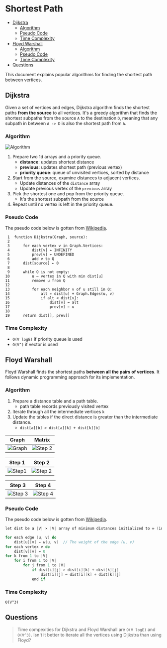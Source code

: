 # Shortest Path
- [Dijkstra](#dijkstra)
    - [Algorithm](#algorithm)
    - [Pseudo Code](#pseudo-code)
    - [Time Complexity](#time-complexity)
- [Floyd Warshall](#floyd-warshall)
    - [Algorithm](#algorithm-1)
    - [Pseudo Code](#pseudo-code-1)
    - [Time Complexity](#time-complexity-1)
- [Questions](#questions)


This document explains popular algorithms for finding the shortest path between vertices. 

## Dijkstra
 Given a set of vertices and edges, Dijkstra algorithm finds the shortest paths **from the source** to all vertices. It's a greedy algorithm that finds the shortest subpaths from the source `A` to the destination `D`, meaning that any subpath in between `A -> D` is also the shortest path from `A`.  

### Algorithm
![Algorithm](https://i.imgur.com/73tLrVZ.gif)  
1. Prepare two 1d arrays and a priority queue.
   - **distance**: updates shortest distance
   - **previous**: updates shortest path (previous vertex)
   - **priority queue**: queue of unvisited vertices, sorted by distance
2. Start from the source, examine distances to adjacent vertices.
   - Update distances of the `distance` array
   - Update previous vertex of the `previous` array
3. Pick the shortest one and pop from the priority queue.
   - It's the shortest subpath from the source
4. Repeat until no vertex is left in the priority queue.

### Pseudo Code
The pseudo code below is gotten from [Wikipedia](https://en.wikipedia.org/wiki/Dijkstra%27s_algorithm).  
```
 1  function Dijkstra(Graph, source):
 2      
 3      for each vertex v in Graph.Vertices:
 4          dist[v] ← INFINITY
 5          prev[v] ← UNDEFINED
 6          add v to Q
 7      dist[source] ← 0
 8      
 9      while Q is not empty:
10          u ← vertex in Q with min dist[u]
11          remove u from Q
12          
13          for each neighbor v of u still in Q:
14              alt ← dist[u] + Graph.Edges(u, v)
15              if alt < dist[v]:
16                  dist[v] ← alt
17                  prev[v] ← u
18
19      return dist[], prev[]
```

### Time Complexity
- `O(V logE)` if priority queue is used
- `O(V^)` if vector is used


## Floyd Warshall
Floyd Warshall finds the shortest paths **between all the pairs of vertices**. It follows dynamic programming approach for its implementation. 

### Algorithm
1. Prepare a distance table and a path table.
   - path table records previously visited vertex
2. Iterate through all the intermediate vertices `k`
3. Update the tables if the direct distance is greater than the intermediate distance.
   - `dist[a][b] > dist[a][k] + dist[k][b]`

| Graph | Matrix |
|:------:|:------:|
|![Graph](https://cdn.programiz.com/sites/tutorial2program/files/fw-Graph.png) | ![Step 2](https://cdn.programiz.com/sites/tutorial2program/files/fw-Matrix-1.png) |

| Step 1 | Step 2 |
|:------:|:------:|
| ![Step1](https://cdn.programiz.com/sites/tutorial2program/files/fw-Matrix-2.png) | ![Step 2](https://cdn.programiz.com/sites/tutorial2program/files/fw-Matrix-3.png) |

| Step 3 | Step 4 |
|:------:|:------:|
| ![Step 3](https://cdn.programiz.com/sites/tutorial2program/files/fw-Matrix-4.png) | ![Step 4](https://cdn.programiz.com/sites/tutorial2program/files/fw-Matrix-5.png) |

### Pseudo Code
The pseudo code below is gotten from [Wikipedia](https://en.wikipedia.org/wiki/Floyd%E2%80%93Warshall_algorithm#Pseudocode).  
```cpp
let dist be a |V| × |V| array of minimum distances initialized to ∞ (infinity)

for each edge (u, v) do
    dist[u][v] ← w(u, v)  // The weight of the edge (u, v)
for each vertex v do
    dist[v][v] ← 0
for k from 1 to |V|
    for i from 1 to |V|
        for j from 1 to |V|
            if dist[i][j] > dist[i][k] + dist[k][j] 
                dist[i][j] ← dist[i][k] + dist[k][j]
            end if
```

### Time Complexity
`O(V^3)`

## Questions
> Time compexities for Dijkstra and Floyd Warshall are `O(V logE)` and `O(V^3)`. Isn't it better to iterate all the vertices using Dijkstra than using Floyd?
